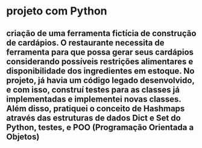 # projeto com Python
## criação de uma ferramenta fictícia de construção de cardápios. O restaurante necessita de ferramenta para que possa gerar seus cardápios considerando possíveis restrições alimentares e disponibilidade dos ingredientes em estoque. No projeto, já havia um código legado desenvolvido, e com isso, construí testes para as classes já implementadas e implementei novas classes. Além disso, pratiquei o conceito de **Hashmaps** através das estruturas de dados **Dict** e **Set** do **Python**, **testes**, e **POO** (Programação Orientada a Objetos)
